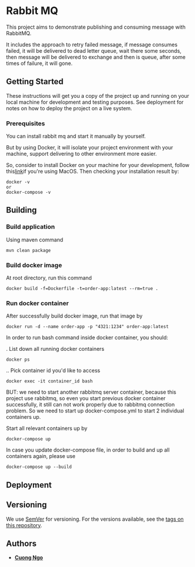 # Rabbit MQ

This project aims to demonstrate publishing and consuming message with RabbitMQ.

It includes the approach to retry failed message, if message consumes failed, it will be delivered to dead letter queue, wait there some seconds, then message will be delivered to exchange and then is queue, after some times of failure, it will gone.

## Getting Started

These instructions will get you a copy of the project up and running on your local machine for development and testing purposes. See deployment for notes on how to deploy the project on a live system.

### Prerequisites

You can install rabbit mq and start it manually by yourself. 

But by using Docker, it will isolate your project environment with your machine, support delivering to other environment more easier.

So, consider to install Docker on your machine for your development, follow this[link](https://docs.docker.com/docker-for-mac/install/#install-and-run-docker-for-mac)if you're using MacOS.
Then checking your installation result by:

```
docker -v
or
docker-compose -v
```


## Building



### Build application

Using maven command

```
mvn clean package
```

### Build docker image

At root directory, run this command

```
docker build -f=Dockerfile -t=order-app:latest --rm=true .
```

### Run docker container

After successfully build docker image, run that image by

```
docker run -d --name order-app -p "4321:1234" order-app:latest
```

In order to run bash command inside docker container, you should:

. List down all running docker containers

```
docker ps
```

.. Pick container id you'd like to access


```
docker exec -it container_id bash
```


BUT: we need to start another rabbitmq server container, because this project use rabbitmq, so even you start previous docker container successfully, it still can not work properly due to rabbitmq connection problem. So we need to start up docker-compose.yml to start 2 individual containers up.


Start all relevant containers up by

```$xslt
docker-compose up
```

In case you update docker-compose file, in order to build and up all containers again, please use

```$xslt
docker-compose up --build
```

## Deployment



## Versioning

We use [SemVer](http://semver.org/) for versioning. For the versions available, see the [tags on this repository](https://github.com/your/project/tags). 

## Authors

* [**Cuong Ngo**](bavuonglong93@gmail.com)
